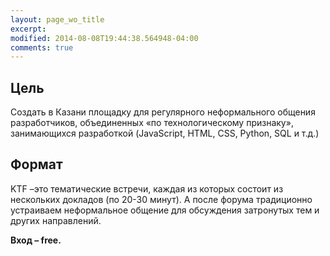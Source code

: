 ```yaml
---
layout: page_wo_title
excerpt: 
modified: 2014-08-08T19:44:38.564948-04:00
comments: true
---
```

	
	
Цель
----
Создать в Казани площадку для регулярного неформального общения разработчиков, объединенных «по технологическому признаку», занимающихся разработкой (JavaScript, HTML, CSS, Python, SQL и т.д.)

Формат
------

KTF –это тематические встречи, каждая из которых состоит из нескольких докладов (по 20-30 минут). А после форума традиционно устраиваем неформальное общение для обсуждения затронутых тем и других направлений.


__Вход – free.__